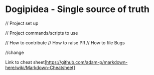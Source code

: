 # Dogipidea - Single source of truth

// Project set up

// Project commands/scripts to use

// How to contribute
// How to raise PR
// How to file Bugs

//change

Link to cheat sheet[https://github.com/adam-p/markdown-here/wiki/Markdown-Cheatsheet]
